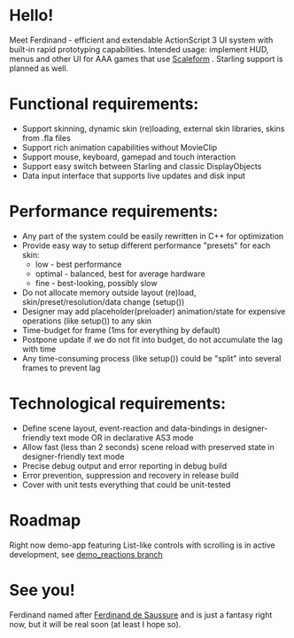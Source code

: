 # Hello!
Meet Ferdinand - efficient and extendable ActionScript 3 UI system with built-in rapid prototyping capabilities. 
Intended usage: implement HUD, menus and other UI for AAA games that use [Scaleform](https://en.wikipedia.org/wiki/Scaleform_Corporation) .
Starling support is planned as well.

# Functional requirements: 
* Support skinning, dynamic skin (re)loading, external skin libraries, skins from .fla files
* Support rich animation capabilities without MovieClip
* Support mouse, keyboard, gamepad and touch interaction
* Support easy switch between Starling and classic DisplayObjects
* Data input interface that supports live updates and disk input

# Performance requirements:
* Any part of the system could be easily rewritten in C++ for optimization
* Provide easy way to setup different performance "presets" for each skin:
    * low - best performance
    * optimal - balanced, best for average hardware
    * fine - best-looking, possibly slow
* Do not allocate memory outside layout (re)load, skin/preset/resolution/data change (setup())
* Designer may add placeholder(preloader) animation/state for expensive operations (like setup()) to any skin
* Time-budget for frame (1ms for everything by default)
* Postpone update if we do not fit into budget, do not accumulate the lag with time
* Any time-consuming process (like setup()) could be "split" into several frames to prevent lag

# Technological requirements:
* Define scene layout, event-reaction and data-bindings in designer-friendly text mode OR in declarative AS3 mode  
* Allow fast (less than 2 seconds) scene reload with preserved state in designer-friendly text mode
* Precise debug output and error reporting in debug build
* Error prevention, suppression and recovery in release build
* Cover with unit tests everything that could be unit-tested

# Roadmap
Right now demo-app featuring List-like controls with scrolling is in active development, see [demo_reactions branch](https://github.com/ivan-ku/ferdinand-ui/tree/demo_reactions) 

# See you!
Ferdinand named after [Ferdinand de Saussure](https://en.wikipedia.org/wiki/Ferdinand_de_Saussure) and is just a fantasy right now, but it will be real soon (at least I hope so).
